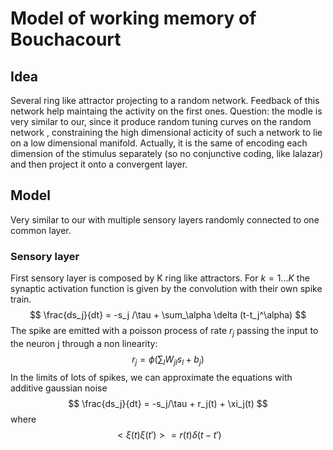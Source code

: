 # Model of working memory of Bouchacourt

## Idea

Several ring like attractor projecting to a random network. Feedback of this network help maintaing the activity on the first ones.
Question: the modle is very similar to our, since it produce random tuning curves on the random network , constraining the high dimensional acticity of such a network to lie on a low dimensional manifold.
Actually, it is the same of encoding each dimension of the stimulus separately (so no conjunctive coding, like lalazar) and then project it onto a convergent layer.

## Model

Very similar to our with multiple sensory layers randomly connected to one common layer.

### Sensory layer

First sensory layer is composed by K ring like attractors. For $k=1...K$  the synaptic activation function is given by the convolution with their own spike train.
$$
\frac{ds_j}{dt} = -s_j /\tau + \sum_\alpha \delta (t-t_j^\alpha)
$$
The spike are emitted with a poisson process of rate $r_j$ passing the input to the neuron j through a non linearity:
$$
r_j = \phi(\sum_l W_{jl} s_l +b_j)
$$
In the limits of lots of spikes, we can approximate the equations with additive gaussian noise
$$
\frac{ds_j}{dt} = -s_j/\tau  + r_j(t) + \xi_j(t)
$$
where 
$$
<\xi(t)\xi(t')> = r(t)\delta(t-t')
$$
